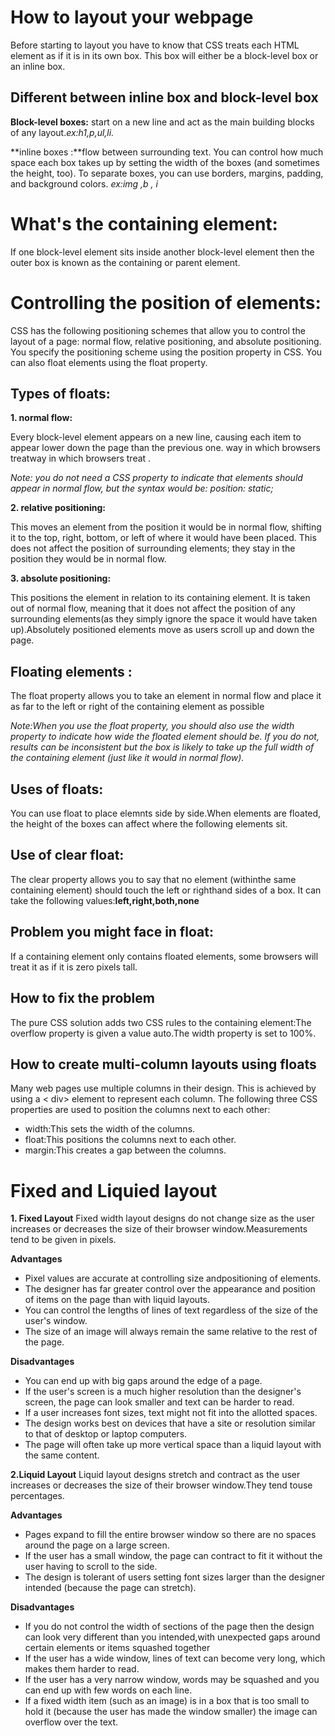 # How to layout your webpage
Before starting to layout you have to know that CSS treats each HTML element as if it is in its own box. This box will either be a block-level box or an inline box.

## Different between inline box and block-level box
**Block-level boxes:**  start on a new line and act as the main building blocks of any layout.*ex:h1,p,ul,li.*

 **inline boxes :**flow between surrounding text. You can
control how much space each box takes up by setting the width of the boxes (and sometimes the height, too). To separate boxes, you can use borders, margins, padding, and background colors. *ex:img ,b , i*

# What's the containing element:
If one block-level element sits inside another block-level element then the outer box is known as the containing or parent element.

# Controlling the position of elements:
CSS has the following positioning schemes that allow you to control the layout of a page: normal flow, relative positioning, and absolute positioning. You specify the positioning scheme using the position property in CSS. You can also float elements using the float property.

## Types of floats:
**1. normal flow:**

Every block-level element appears on a new line, causing each item to appear lower down the page than the previous one. way in which browsers treatway in which browsers treat .

*Note:  you do not need a CSS property to indicate that elements should appear in normal flow, but the syntax
would be:
position: static;*

**2. relative positioning:**

This moves an element from the position it would be in normal flow, shifting it to the top, right, bottom, or left of where it would have been placed. This does not affect the position of surrounding elements; they stay in the position they would be in normal flow.

**3. absolute positioning:**

This positions the element in relation to its containing element. It is taken out of normal flow, meaning that it does not affect the position of any surrounding elements(as they simply ignore the space it would have taken up).Absolutely positioned elements move as users scroll up and down the page.

## Floating elements :

The float property allows you to take an element in normal flow and place it as far to the left or right of the containing element as possible

*Note:When you use the float property, you should also use the width property to indicate how wide the floated element should be. If you do not, results can be inconsistent but the box is likely to take up the full width of the containing element (just like it
would in normal flow).*

## Uses of floats:
 
 You can use float to place elemnts side by side.When elements are floated, the height of the boxes can affect where the following elements sit.

## Use of clear float:

The clear property allows you to say that no element (withinthe same containing element) should touch the left or righthand sides of a box. It can take the following values:**left,right,both,none**

## Problem you might face in float:
If a containing element only contains floated elements, some browsers will treat it as if it is zero pixels tall.

## How to fix the problem 

The pure CSS solution adds two CSS rules to the containing element:The overflow property is
given a value auto.The width property is set to 100%.

## How to create multi-column layouts using floats

Many web pages use multiple columns in their design. This is achieved by using a < div> element to represent each column. The following three CSS properties are used to position the columns next to each other:
- width:This sets the width of the columns.
- float:This positions the columns next to each other.
- margin:This creates a gap between the columns.

# Fixed and Liquied layout
**1. Fixed Layout**
Fixed width layout designs do not change size as the user increases or decreases the size of their browser window.Measurements tend to be given in pixels.

**Advantages**                                                                        
- Pixel values are accurate at controlling size andpositioning of elements.  
- The designer has far greater control over the appearance and position of items on the page than with liquid layouts.
- You can control the lengths of lines of text regardless of the size of the user's window.
- The size of an image will always remain the same relative to the rest of the page.

**Disadvantages**
- You can end up with big gaps around the edge of a page.
- If the user's screen is a much higher resolution than the designer's screen, the page can look smaller and text can be harder to read.
- If a user increases font sizes, text might not fit into the allotted spaces.
- The design works best on devices that have a site or resolution similar to that of desktop or laptop computers.
- The page will often take up more vertical space than a liquid layout with the same
content.

**2.Liquid Layout**
Liquid layout designs stretch and contract as the user increases or decreases the size of their browser window.They tend touse percentages.

**Advantages** 
- Pages expand to fill the entire browser window so there are no spaces around the page
on a large screen.
- If the user has a small window, the page can contract to fit it without the user having to scroll to the
side. 
- The design is tolerant of users setting font sizes larger than the designer intended
(because the page can stretch).

**Disadvantages**
- If you do not control the width of sections of the page then the design can look very different than you intended,with unexpected gaps around certain elements or items squashed together 
- If the user has a wide window, lines of text can become very long, which makes them harder to read.
- If the user has a very narrow window, words may be squashed and you can end up with few words on each line.
-  If a fixed width item (such as an image) is in a box that is too small to hold it (because the user has made the window smaller) the image can overflow over the text.